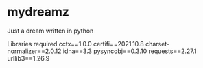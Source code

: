 # mydreamz
Just a dream
written in python

Libraries required
cctx==1.0.0
certifi==2021.10.8
charset-normalizer==2.0.12
idna==3.3
pysyncobj==0.3.10
requests==2.27.1
urllib3==1.26.9

